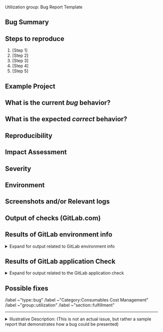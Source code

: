 <!---
Please read this!

Before opening a new issue, make sure to search for keywords in the issues
filtered by the "regression" or "type::bug" label:

- https://gitlab.com/gitlab-org/gitlab/-/merge_requests?scope=all&label_name[]=group%3A%3Autilization&label_name[]=section%3A%3Afulfillment&label_name%5B%5D=type::regression
- https://gitlab.com/gitlab-org/gitlab/-/merge_requests?scope=all&label_name[]=group%3A%3Autilization&label_name[]=section%3A%3Afulfillment&label_name%5B%5D=type::bug

and verify the issue you're about to submit isn't a duplicate.
--->
Utilization group: Bug Report Template

## Bug Summary

<!-- Provide a brief overview of the issue. What is the problem that needs to be addressed? -->

## Steps to reproduce

<!-- Provide a clear and detailed description of the steps needed to reproduce the bug. This should include any specific inputs, expected outputs, and observed outputs. -->

1. [Step 1]
1. [Step 2]
1. [Step 3]
1. [Step 4]
1. [Step 5]

## Example Project

<!-- If possible, please create an example project here on GitLab.com that exhibits the problematic 
behavior, and link to it here in the bug report. If you are using an older version of GitLab, this 
will also determine whether the bug is fixed in a more recent version. -->

## What is the current *bug* behavior?

<!-- Describe the current behavior of the system or application in response to the actions described in the steps above. -->

## What is the expected *correct* behavior?

<!-- Describe the expected behavior of the system or application in response to the actions described in the steps above. -->

## Reproducibility

<!-- Describe how frequently the bug occurs. -->

## Impact Assessment

<!-- Describe the impact of this bug on the user experience and/or the product as a whole. -->

## Severity

<!-- Provide an assessment of the severity of the bug, based on its impact on the user experience and/or the product as a whole. -->

## Environment

<!-- List the relevant environment information, including the operating system, web browser, device, etc. -->

## Screenshots and/or Relevant logs

<!-- Include any relevant screenshots to help illustrate the bug. -->
<!-- Paste any relevant logs - please use code blocks (```) to format console output, logs, and code
 as it's tough to read otherwise. -->

## Output of checks (GitLab.com)

<!-- If you are reporting a bug on GitLab.com, uncomment below, if not, delete this section -->

<!-- This bug happens on GitLab.com -->
<!-- /label ~"reproduced on GitLab.com" -->

## Results of GitLab environment info

<!--  Input any relevant GitLab environment information if needed. -->

<details>
<summary>Expand for output related to GitLab environment info</summary>

<pre>

(For installations with omnibus-gitlab package run and paste the output of:
`sudo gitlab-rake gitlab:env:info`)

(For installations from source run and paste the output of:
`sudo -u git -H bundle exec rake gitlab:env:info RAILS_ENV=production`)

</pre>
</details>

## Results of GitLab application Check

<!--  Input any relevant GitLab application check information if needed. -->

<details>
<summary>Expand for output related to the GitLab application check</summary>
<pre>

(For installations with omnibus-gitlab package run and paste the output of:
`sudo gitlab-rake gitlab:check SANITIZE=true`)

(For installations from source run and paste the output of:
`sudo -u git -H bundle exec rake gitlab:check RAILS_ENV=production SANITIZE=true`)

(we will only investigate if the tests are passing)

</pre>
</details>

## Possible fixes

<!-- If you can, link to the line of code that might be responsible for the problem. -->
<!-- If you have any suggestions for how to fix the bug, provide them here. -->
<!-- If you are unsure about the subtype of this bug, please check our SSOT https://about.gitlab.com/handbook/engineering/metrics/?_gl=1*920mnx*_ga*ODQ3OTI1Mjk1LjE2NzA0MDg0NjU.*_ga_ENFH3X7M5Y*MTY4MTM3OTA3My4yNzkuMS4xNjgxMzc5MTI0LjAuMC4w#work-type-classification -->

/label ~"type::bug"
/label ~"Category:Consumables Cost Management"
/label ~"group::utilization"
/label ~"section::fulfillment"

---
<details>
<summary>Illustrative Description: (This is not an actual issue, but rather a sample report that demonstrates how a bug could be presented)</summary>
## Bug Summary

When attempting to log in to GitLab using a new account, the system does not recognize the account and returns an error message.

## Steps to Reproduce

1. Navigate to the GitLab login page.
1. Enter the email and password for a new account.
1. Click the "Log In" button.
1. Observe the error message: "The email or password you entered is incorrect. Please try again."

## What is the current *bug* behavior?

The system does not recognize the new account and returns an error message.

## What is the expected *correct* behavior?

The system should recognize the new account and allow the user to log in.

## Reproducibility

This bug occurs consistently when attempting to log in with a new account.

## Impact Assessment

This bug prevents new users from accessing GitLab and may result in frustration and lost productivity.

## Severity

This bug is of medium severity, as it prevents new users from accessing the system, but does not affect the functionality of existing users.

## Environment

- Operating System: macOS Ventura
- Browser: Google Chrome 111.0.5563.146

## Screenshots and/or Relevant logs

[Insert screenshot of the error message.]

## Possible Fix

It is unclear what may be causing this bug. Further investigation is required to identify a possible fix.

</details>
